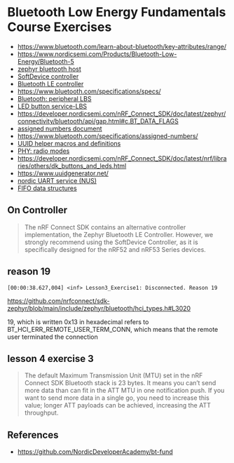 # Bluetooth Low Energy Fundamentals Course Exercises

- https://www.bluetooth.com/learn-about-bluetooth/key-attributes/range/
- https://www.nordicsemi.com/Products/Bluetooth-Low-Energy/Bluetooth-5
- [zephyr bluetooth host](https://developer.nordicsemi.com/nRF_Connect_SDK/doc/latest/zephyr/connectivity/bluetooth/bluetooth-arch.html#host)
- [SoftDevice controller](https://developer.nordicsemi.com/nRF_Connect_SDK/doc/latest/nrfxlib/softdevice_controller/README.html)
- [Bluetooth LE controller](https://developer.nordicsemi.com/nRF_Connect_SDK/doc/latest/nrf/protocols/bt/ble/index.html)
- https://www.bluetooth.com/specifications/specs/
- [Bluetooth: peripheral LBS](https://developer.nordicsemi.com/nRF_Connect_SDK/doc/latest/nrf/samples/bluetooth/peripheral_lbs/README.html)
- [LED button service-LBS](https://developer.nordicsemi.com/nRF_Connect_SDK/doc/latest/nrf/libraries/bluetooth_services/services/lbs.html#lbs-readme)
- https://developer.nordicsemi.com/nRF_Connect_SDK/doc/latest/zephyr/connectivity/bluetooth/api/gap.html#c.BT_DATA_FLAGS
- [assigned numbers document](https://btprodspecificationrefs.blob.core.windows.net/assigned-numbers/Assigned%20Number%20Types/Assigned_Numbers.pdf)
- https://www.bluetooth.com/specifications/assigned-numbers/
- [UUID helper macros and definitions](https://developer.nordicsemi.com/nRF_Connect_SDK/doc/latest/zephyr/connectivity/bluetooth/api/uuid.html#universal-unique-identifiers-uuids)
- [PHY: radio modes](https://academy.nordicsemi.com/topic/phy-modes/)
- https://developer.nordicsemi.com/nRF_Connect_SDK/doc/latest/nrf/libraries/others/dk_buttons_and_leds.html
- https://www.uuidgenerator.net/
- [nordic UART service (NUS)](https://developer.nordicsemi.com/nRF_Connect_SDK/doc/latest/nrf/libraries/bluetooth_services/services/nus.html#nus-service-readme)
- [FIFO data structures](https://developer.nordicsemi.com/nRF_Connect_SDK/doc/latest/zephyr/kernel/services/data_passing/fifos.html)

## On Controller

> The nRF Connect SDK contains an alternative controller implementation, the Zephyr Bluetooth LE
> Controller. However, we strongly recommend using the SoftDevice Controller, as it is
> specifically designed for the nRF52 and nRF53 Series devices.

## reason 19

```
[00:00:38.627,004] <inf> Lesson3_Exercise1: Disconnected. Reason 19
```

https://github.com/nrfconnect/sdk-zephyr/blob/main/include/zephyr/bluetooth/hci_types.h#L3020

19, which is written 0x13 in hexadecimal refers to BT_HCI_ERR_REMOTE_USER_TERM_CONN, which means that the remote user terminated the connection

## lesson 4 exercise 3

> The default Maximum Transmission Unit (MTU) set in the nRF Connect SDK Bluetooth stack is 23
> bytes. It means you can’t send more data than can fit in the ATT MTU in one notification push.
> If you want to send more data in a single go, you need to increase this value; longer ATT
> payloads can be achieved, increasing the ATT throughput.

## References

- https://github.com/NordicDeveloperAcademy/bt-fund
